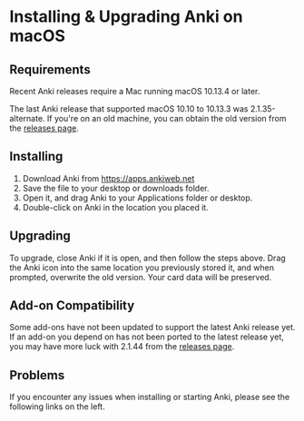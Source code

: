 # Installing & Upgrading Anki on macOS

<!-- toc -->

## Requirements

Recent Anki releases require a Mac running macOS 10.13.4 or later.

The last Anki release that supported macOS 10.10 to 10.13.3 was
2.1.35-alternate. If you're on an old machine, you can obtain the old
version from the [releases
page](https://github.com/ankitects/anki/releases).

## Installing

1. Download Anki from <https://apps.ankiweb.net>
2. Save the file to your desktop or downloads folder.
3. Open it, and drag Anki to your Applications folder or desktop.
4. Double-click on Anki in the location you placed it.

## Upgrading

To upgrade, close Anki if it is open, and then follow the steps above. Drag
the Anki icon into the same location you previously stored it, and when prompted,
overwrite the old version. Your card data will be preserved.

## Add-on Compatibility

Some add-ons have not been updated to support the latest Anki release yet. If an
add-on you depend on has not been ported to the latest release yet, you may have
more luck with 2.1.44 from the [releases
page](https://github.com/ankitects/anki/releases).


## Problems

If you encounter any issues when installing or starting Anki, please see the
following links on the left.

